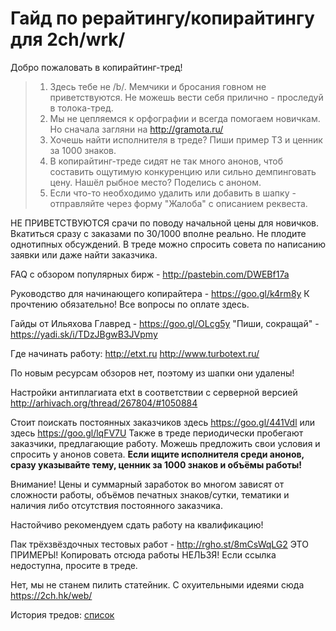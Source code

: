 # Гайд по рерайтингу/копирайтингу для 2ch/wrk/

Добро пожаловать в копирайтинг-тред!

>1. Здесь тебе не /b/. Мемчики и бросания говном не приветствуются. Не можешь вести себя прилично - проследуй в толока-тред.
>2. Мы не цепляемся к орфографии и всегда помогаем новичкам. Но сначала загляни на http://gramota.ru/
>3. Хочешь найти исполнителя в треде? Пиши пример ТЗ и ценник за 1000 знаков.
>4. В копирайтинг-треде сидят не так много анонов, чтоб составить ощутимую конкуренцию или сильно демпинговать цену. Нашёл рыбное место? Поделись с аноном.
>5. Если что-то необходимо удалить или добавить в шапку - отправляйте через форму "Жалоба" с описанием реквеста.

НЕ ПРИВЕТСТВУЮТСЯ срачи по поводу начальной цены для новичков. Вкатиться сразу с заказами по 30/1000 вполне реально. Не плодите однотипных обсуждений.
В треде можно спросить совета по написанию заявки или даже найти заказчика.

FAQ с обзором популярных бирж - http://pastebin.com/DWEBf17a

Руководство для начинающего копирайтера - https://goo.gl/k4rm8y К прочтению обязательно! Все вопросы по оплате здесь.

Гайды от Ильяхова Главред - https://goo.gl/OLcg5y "Пиши, сокращай" - https://yadi.sk/i/TDzJBgwB3JVpmy

Где начинать работу: http://etxt.ru http://www.turbotext.ru/

По новым ресурсам обзоров нет, поэтому из шапки они удалены!

Настройки антиплагиата etxt в соответствии с серверной версией http://arhivach.org/thread/267804/#1050884

Стоит поискать постоянных заказчиков здесь https://goo.gl/441Vdl или здесь https://goo.gl/lqFV7U
Также в треде периодически пробегают заказчики, предлагающие работу. Можешь предложить свои условия и спросить у анонов совета.
**Если ищите исполнителя среди анонов, сразу указывайте тему, ценник за 1000 знаков и объёмы работы!**

Внимание! Цены и суммарный заработок во многом зависят от сложности работы, объёмов печатных знаков/сутки, тематики и наличия либо отсутствия постоянного заказчика.

Настойчиво рекомендуем сдать работу на квалификацию!

Пак трёхзвёздочных тестовых работ - http://rgho.st/8mCsWqLG2 ЭТО ПРИМЕРЫ! Копировать отсюда работы НЕЛЬЗЯ! Если ссылка недоступна, просите в треде.

Нет, мы не станем пилить статейник. С охуительными идеями сюда https://2ch.hk/web/

История тредов: [список](/threads-history.md)
